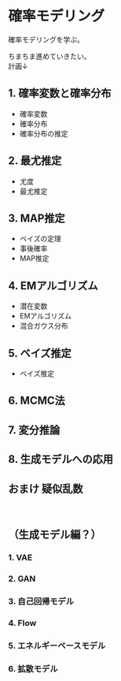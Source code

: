 # 確率モデリング

確率モデリングを学ぶ。

ちまちま進めていきたい。  
計画↓

## 1. 確率変数と確率分布

- 確率変数
- 確率分布
- 確率分布の推定

## 2. 最尤推定

- 尤度
- 最尤推定

## 3. MAP推定

- ベイズの定理
- 事後確率
- MAP推定

## 4. EMアルゴリズム

- 潜在変数
- EMアルゴリズム
- 混合ガウス分布

## 5. ベイズ推定

- ベイズ推定

## 6. MCMC法

## 7. 変分推論

## 8. 生成モデルへの応用

## おまけ 疑似乱数

<br>

## （生成モデル編？）

### 1. VAE

### 2. GAN

### 3. 自己回帰モデル

### 4. Flow

### 5. エネルギーベースモデル

### 6. 拡散モデル
